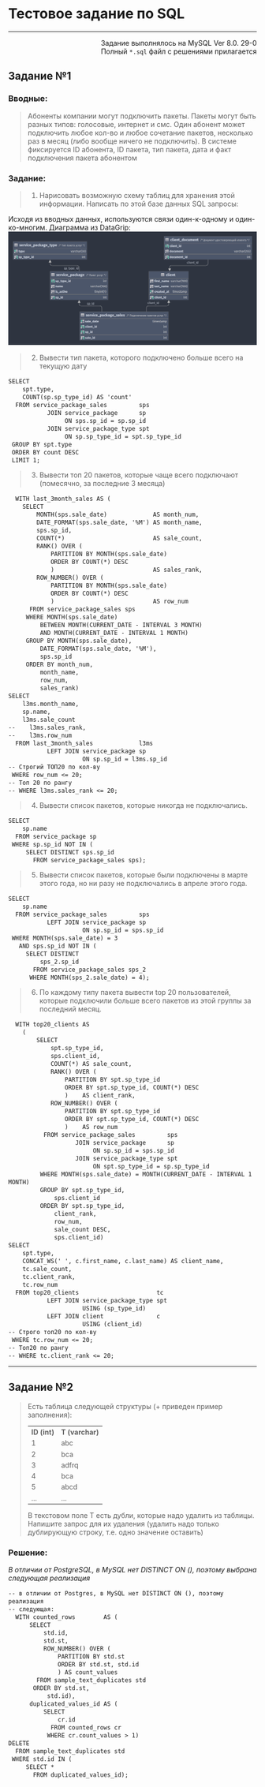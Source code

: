 # Тестовое задание по SQL

---
<div style="text-align: right"> Задание выполнялось на MySQL Ver 8.0.
29-0<br>Полный <code>*.sql</code> файл с решениями прилагается</div>

## Задание №1

### Вводные:

> Абоненты компании могут подключить пакеты. Пакеты могут быть разных типов:
> голосовые, интернет и смс.
> Один абонент может подключить любое кол-во и любое сочетание пакетов,
> несколько раз в месяц (либо вообще ничего не подключить).
> В системе фиксируется ID абонента, ID пакета, тип пакета, дата и факт
> подключения пакета абонентом

### Задание:

> 1. Нарисовать возможную схему таблиц для хранения этой информации.
     Написать по этой базе данных SQL запросы:

Исходя из вводных данных, используются связи один-к-одному и один-ко-многим.
Диаграмма из DataGrip:
![Диаграмма](db_diagram.png)


> 2. Вывести тип пакета, которого подключено больше всего на текущую дату

```mysql
SELECT
    spt.type,
    COUNT(sp.sp_type_id) AS 'count'
  FROM service_package_sales         sps
           JOIN service_package      sp
                ON sps.sp_id = sp.sp_id
           JOIN service_package_type spt
                ON sp.sp_type_id = spt.sp_type_id
 GROUP BY spt.type
 ORDER BY count DESC
 LIMIT 1;
```

> 3. Вывести топ 20 пакетов, которые чаще всего подключают (помесячно,
     за последние 3 месяца)

```mysql
  WITH last_3month_sales AS (
    SELECT
        MONTH(sps.sale_date)             AS month_num,
        DATE_FORMAT(sps.sale_date, '%M') AS month_name,
        sps.sp_id,
        COUNT(*)                         AS sale_count,
        RANK() OVER (
            PARTITION BY MONTH(sps.sale_date)
            ORDER BY COUNT(*) DESC
            )                            AS sales_rank,
        ROW_NUMBER() OVER (
            PARTITION BY MONTH(sps.sale_date)
            ORDER BY COUNT(*) DESC
            )                            AS row_num
      FROM service_package_sales sps
     WHERE MONTH(sps.sale_date)
         BETWEEN MONTH(CURRENT_DATE - INTERVAL 3 MONTH)
         AND MONTH(CURRENT_DATE - INTERVAL 1 MONTH)
     GROUP BY MONTH(sps.sale_date),
         DATE_FORMAT(sps.sale_date, '%M'),
         sps.sp_id
     ORDER BY month_num,
         month_name,
         row_num,
         sales_rank)
SELECT
    l3ms.month_name,
    sp.name,
    l3ms.sale_count
--    l3ms.sales_rank,
--    l3ms.row_num
  FROM last_3month_sales             l3ms
           LEFT JOIN service_package sp
                     ON sp.sp_id = l3ms.sp_id
-- Строгий ТОП20 по кол-ву
 WHERE row_num <= 20;
-- Топ 20 по рангу
-- WHERE l3ms.sales_rank <= 20;
```

> 4. Вывести список пакетов, которые никогда не подключались.

```mysql
SELECT
    sp.name
  FROM service_package sp
 WHERE sp.sp_id NOT IN (
     SELECT DISTINCT sps.sp_id
       FROM service_package_sales sps);
```

> 5. Вывести список пакетов, которые были подключены в марте этого года, но
     ни разу не подключались в апреле этого года.

```mysql
SELECT
    sp.name
  FROM service_package_sales         sps
           LEFT JOIN service_package sp
                     ON sp.sp_id = sps.sp_id
 WHERE MONTH(sps.sale_date) = 3
   AND sps.sp_id NOT IN (
     SELECT DISTINCT
         sps_2.sp_id
       FROM service_package_sales sps_2
      WHERE MONTH(sps_2.sale_date) = 4);
```

> 6. По каждому типу пакета вывести top 20 пользователей, которые подключили
     больше всего пакетов из этой группы за последний месяц.

```mysql
  WITH top20_clients AS
    (
        SELECT
            spt.sp_type_id,
            sps.client_id,
            COUNT(*) AS sale_count,
            RANK() OVER (
                PARTITION BY spt.sp_type_id
                ORDER BY spt.sp_type_id, COUNT(*) DESC
                )    AS client_rank,
            ROW_NUMBER() OVER (
                PARTITION BY spt.sp_type_id
                ORDER BY spt.sp_type_id, COUNT(*) DESC
                )    AS row_num
          FROM service_package_sales         sps
                   JOIN service_package      sp
                        ON sp.sp_id = sps.sp_id
                   JOIN service_package_type spt
                        ON spt.sp_type_id = sp.sp_type_id
         WHERE MONTH(sps.sale_date) = MONTH(CURRENT_DATE - INTERVAL 1 MONTH)
         GROUP BY spt.sp_type_id,
             sps.client_id
         ORDER BY spt.sp_type_id,
             client_rank,
             row_num,
             sale_count DESC,
             sps.client_id)
SELECT
    spt.type,
    CONCAT_WS(' ', c.first_name, c.last_name) AS client_name,
    tc.sale_count,
    tc.client_rank,
    tc.row_num
  FROM top20_clients                      tc
           LEFT JOIN service_package_type spt
                     USING (sp_type_id)
           LEFT JOIN client               c
                     USING (client_id)
-- Строго топ20 по кол-ву
 WHERE tc.row_num <= 20;
-- Топ20 по рангу
-- WHERE tc.client_rank <= 20;
```

---

## Задание №2

> Есть таблица следующей структуры (+ приведен пример заполнения):
> <table>
>     <tr><th> ID (int) </th><th> T (varchar) </th></tr>
>     <tr><td>1</td><td>abc</td></tr>
>     <tr><td>2</td><td>bca</td></tr>
>     <tr><td>3</td><td>adfrq</td></tr>
>     <tr><td>4</td><td>bca</td></tr>
>     <tr><td>5</td><td>abcd</td></tr>
>     <tr><td>...</td><td>...</td></tr>
> </table>
>
> В текстовом поле Т есть дубли, которые надо удалить из таблицы.
> Напишите запрос для их удаления (удалить надо только дублирующую строку, т.е.
> одно значение оставить)

### Решение:

*В отличии от PostgreSQL, в MySQL нет DISTINCT ON (), поэтому выбрана
следующая реализация*

```mysql
-- в отличии от Postgres, в MySQL нет DISTINCT ON (), поэтому реализация
-- следующая:
  WITH counted_rows        AS (
      SELECT
          std.id,
          std.st,
          ROW_NUMBER() OVER (
              PARTITION BY std.st
              ORDER BY std.st, std.id
              ) AS count_values
        FROM sample_text_duplicates std
       ORDER BY std.st,
           std.id),
      duplicated_values_id AS (
          SELECT
              cr.id
            FROM counted_rows cr
           WHERE cr.count_values > 1)
DELETE
  FROM sample_text_duplicates std
 WHERE std.id IN (
     SELECT *
       FROM duplicated_values_id);
```

